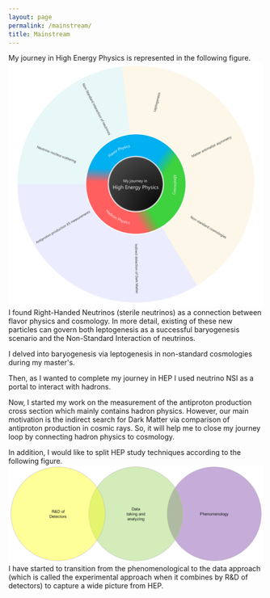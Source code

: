 ```yaml
---
layout: page
permalink: /mainstream/
title: Mainstream
---
```


My journey in High Energy Physics is represented in the following figure. 
![Image](/assets/img/topics.png)
I found Right-Handed Neutrinos (sterile neutrinos) as a connection between flavor physics and cosmology. In more detail, existing of these new particles can govern both leptogenesis as a successful baryogenesis scenario and the Non-Standard Interaction of neutrinos. 

I delved into baryogenesis via leptogenesis in non-standard cosmologies during my master's.

Then, as I wanted to complete my journey in HEP I used neutrino NSI as a portal to interact with hadrons.

Now, I started my work on the measurement of the antiproton production cross section which mainly contains hadron physics. However, our main motivation is the indirect search for Dark Matter via comparison of antiproton production in cosmic rays. So, it will help me to close my journey loop by connecting hadron physics to cosmology.

In addition, I would like to split HEP study techniques according to the following figure. 
![Image](/assets/img/fields.png)
I have started to transition from the phenomenological to the data approach (which is called the experimental approach when it combines by R&D of detectors) to capture a wide picture from HEP.
